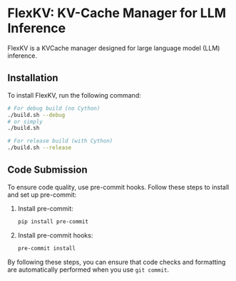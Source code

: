 # FlexKV: KV-Cache Manager for LLM Inference

FlexKV is a KVCache manager designed for large language model (LLM) inference.

## Installation

To install FlexKV, run the following command:

```bash
# For debug build (no Cython)
./build.sh --debug
# or simply
./build.sh

# For release build (with Cython)
./build.sh --release
```

## Code Submission

To ensure code quality, use pre-commit hooks. Follow these steps to install and set up pre-commit:

1. Install pre-commit:

   ```bash
   pip install pre-commit
   ```

2. Install pre-commit hooks:

   ```bash
   pre-commit install
   ```

By following these steps, you can ensure that code checks and formatting are automatically performed when you use `git commit`.
